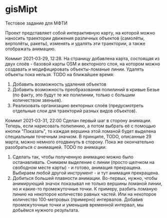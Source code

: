 # gisMipt
Тестовое задание для МФТИ

Проект представляет собой интерактивную карту, на которой можно наносить траектории движения различных объектов (самолёты, вертолёты, ракеты), изменять и удалять эти траектории, а также отображать анимацию.

Коммит 2021-03-29, 12:28.
На страницу добавлена карта, состоящая из двух слоёв - базовой карты OSM и векторного слоя, на котором можно создавать и модифицировать объекты-ломаные линии. Удалять объекты пока нельзя.
TODO на ближайшее время: 
1. Добавить возможность удаления объектов
2. Добавить возможность преобразования полилиний в кривые Безье (по факту, это будут те же полилинии, только с большим количеством звеньев).
3. Реализовать организацию векторных слоёв (предусмотреть отдельные слои для траекторий разных видов объектов).

Коммит 2021-03-31, 22:00
Сделан первый шаг в сторону анимации. Теперь, если нарисовать полилинию, а потом выбрать её с помощью кнопки "Показать", то каждая вершина этой ломаной будет выделена специальным точечным значком.
В принципе, TODO, описанные 29 марта, можно немного отодвинуть в сторону. Пока же окончательно разобраться с анимацией.
TODO по анимации:
1. Сделать так, чтобы полученную анимацию можно было останавливать. Снимаем выделение с линии (просто щелчком на свободном месте карты) - и готово, анимация прекращена. Выбираем любой другой инструмент - и тут анимация прекращена.
2. Добиться большей плавности анимации. Во-первых, нужно, чтобы анимирующий значок показывал не только вершины ломаной линии, но и какие-то промежуточные точки. К примеру, разбить ломаную линию на некоторое количество равных частей. Или на некоторое количество 100-метровых (примерно) интервалов. Добавив промежуточные точки и уменьшив временной интервал, мы добьёмся нужного результата.
